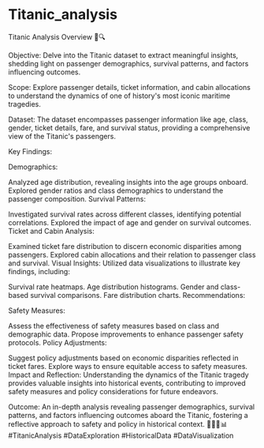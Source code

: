 # Titanic_analysis
Titanic Analysis Overview 🚢🔍

Objective:
Delve into the Titanic dataset to extract meaningful insights, shedding light on passenger demographics, survival patterns, and factors influencing outcomes.

Scope:
Explore passenger details, ticket information, and cabin allocations to understand the dynamics of one of history's most iconic maritime tragedies.

Dataset:
The dataset encompasses passenger information like age, class, gender, ticket details, fare, and survival status, providing a comprehensive view of the Titanic's passengers.

Key Findings:

Demographics:

Analyzed age distribution, revealing insights into the age groups onboard.
Explored gender ratios and class demographics to understand the passenger composition.
Survival Patterns:

Investigated survival rates across different classes, identifying potential correlations.
Explored the impact of age and gender on survival outcomes.
Ticket and Cabin Analysis:

Examined ticket fare distribution to discern economic disparities among passengers.
Explored cabin allocations and their relation to passenger class and survival.
Visual Insights:
Utilized data visualizations to illustrate key findings, including:

Survival rate heatmaps.
Age distribution histograms.
Gender and class-based survival comparisons.
Fare distribution charts.
Recommendations:

Safety Measures:

Assess the effectiveness of safety measures based on class and demographic data.
Propose improvements to enhance passenger safety protocols.
Policy Adjustments:

Suggest policy adjustments based on economic disparities reflected in ticket fares.
Explore ways to ensure equitable access to safety measures.
Impact and Reflection:
Understanding the dynamics of the Titanic tragedy provides valuable insights into historical events, contributing to improved safety measures and policy considerations for future endeavors.

Outcome:
An in-depth analysis revealing passenger demographics, survival patterns, and factors influencing outcomes aboard the Titanic, fostering a reflective approach to safety and policy in historical context. 🌊🕵️‍♂️📊 #TitanicAnalysis #DataExploration #HistoricalData #DataVisualization
